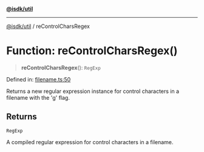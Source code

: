 [**@isdk/util**](../README.md)

***

[@isdk/util](../globals.md) / reControlCharsRegex

# Function: reControlCharsRegex()

> **reControlCharsRegex**(): `RegExp`

Defined in: [filename.ts:50](https://github.com/isdk/util.js/blob/337b47688186bc271c622eb5b7ca550ac681e127/src/filename.ts#L50)

Returns a new regular expression instance for control characters in a filename with the 'g' flag.

## Returns

`RegExp`

A compiled regular expression for control characters in a filename.
